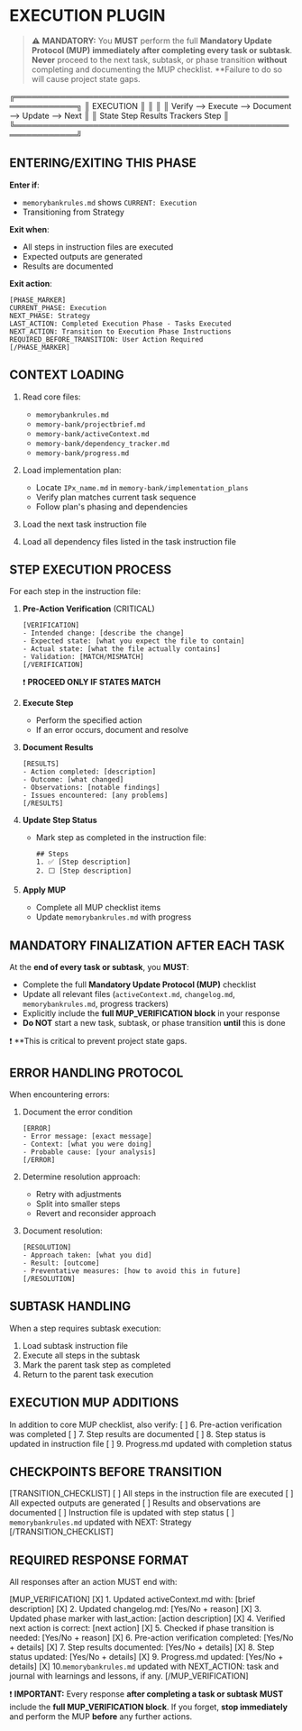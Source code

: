 # EXECUTION PLUGIN

> ⚠️ **MANDATORY:**
> You **MUST** perform the full **Mandatory Update Protocol (MUP)** **immediately after completing every task or subtask**.
> **Never** proceed to the next task, subtask, or phase transition **without** completing and documenting the MUP checklist.
> **Failure to do so will cause project state gaps.

╔═════════════════════════════════════════════════════════════╗
║                        EXECUTION                             ║
║                                                             ║
║  Verify  -->  Execute  -->  Document  -->  Update  -->  Next ║
║  State       Step         Results       Trackers      Step   ║
╚═════════════════════════════════════════════════════════════╝

## ENTERING/EXITING THIS PHASE

**Enter if**:
- `memorybankrules.md` shows `CURRENT: Execution`
- Transitioning from Strategy

**Exit when**:
- All steps in instruction files are executed
- Expected outputs are generated
- Results are documented

**Exit action**:
```
[PHASE_MARKER]
CURRENT_PHASE: Execution
NEXT_PHASE: Strategy
LAST_ACTION: Completed Execution Phase - Tasks Executed
NEXT_ACTION: Transition to Execution Phase Instructions
REQUIRED_BEFORE_TRANSITION: User Action Required
[/PHASE_MARKER]
```

## CONTEXT LOADING

1. Read core files:
   - `memorybankrules.md`
   - `memory-bank/projectbrief.md`
   - `memory-bank/activeContext.md`
   - `memory-bank/dependency_tracker.md`
   - `memory-bank/progress.md`

2. Load implementation plan:
   - Locate `IPx_name.md` in `memory-bank/implementation_plans`
   - Verify plan matches current task sequence
   - Follow plan's phasing and dependencies
3. Load the next task instruction file
4. Load all dependency files listed in the task instruction file

## STEP EXECUTION PROCESS

For each step in the instruction file:

1. **Pre-Action Verification** (CRITICAL)
   ```
   [VERIFICATION]
   - Intended change: [describe the change]
   - Expected state: [what you expect the file to contain]
   - Actual state: [what the file actually contains]
   - Validation: [MATCH/MISMATCH]
   [/VERIFICATION]
   ```
   ❗ **PROCEED ONLY IF STATES MATCH**

2. **Execute Step**
   - Perform the specified action
   - If an error occurs, document and resolve

3. **Document Results**
   ```
   [RESULTS]
   - Action completed: [description]
   - Outcome: [what changed]
   - Observations: [notable findings]
   - Issues encountered: [any problems]
   [/RESULTS]
   ```

4. **Update Step Status**
   - Mark step as completed in the instruction file:
     ```
     ## Steps
     1. ✅ [Step description]
     2. ⬜ [Step description]
     ```

5. **Apply MUP**
   - Complete all MUP checklist items
   - Update `memorybankrules.md` with progress

## MANDATORY FINALIZATION AFTER EACH TASK

At the **end of every task or subtask**, you **MUST**:

- Complete the full **Mandatory Update Protocol (MUP)** checklist
- Update all relevant files (`activeContext.md`, `changelog.md`, `memorybankrules.md`, progress trackers)
- Explicitly include the **full MUP_VERIFICATION block** in your response
- **Do NOT** start a new task, subtask, or phase transition **until** this is done

❗ **This is critical to prevent project state gaps.

## ERROR HANDLING PROTOCOL

When encountering errors:
1. Document the error condition
   ```
   [ERROR]
   - Error message: [exact message]
   - Context: [what you were doing]
   - Probable cause: [your analysis]
   [/ERROR]
   ```

2. Determine resolution approach:
   - Retry with adjustments
   - Split into smaller steps
   - Revert and reconsider approach

3. Document resolution:
   ```
   [RESOLUTION]
   - Approach taken: [what you did]
   - Result: [outcome]
   - Preventative measures: [how to avoid this in future]
   [/RESOLUTION]
   ```

## SUBTASK HANDLING

When a step requires subtask execution:
1. Load subtask instruction file
2. Execute all steps in the subtask
3. Mark the parent task step as completed
4. Return to the parent task execution

## EXECUTION MUP ADDITIONS

In addition to core MUP checklist, also verify:
[ ] 6. Pre-action verification was completed
[ ] 7. Step results are documented
[ ] 8. Step status is updated in instruction file
[ ] 9. Progress.md updated with completion status

## CHECKPOINTS BEFORE TRANSITION

[TRANSITION_CHECKLIST]
[ ] All steps in the instruction file are executed
[ ] All expected outputs are generated
[ ] Results and observations are documented
[ ] Instruction file is updated with step status
[ ] `memorybankrules.md` updated with NEXT: Strategy
[/TRANSITION_CHECKLIST]

## REQUIRED RESPONSE FORMAT

All responses after an action MUST end with:

[MUP_VERIFICATION]
[X] 1. Updated activeContext.md with: [brief description]
[X] 2. Updated changelog.md: [Yes/No + reason]
[X] 3. Updated phase marker with last_action: [action description]
[X] 4. Verified next action is correct: [next action]
[X] 5. Checked if phase transition is needed: [Yes/No + reason]
[X] 6. Pre-action verification completed: [Yes/No + details]
[X] 7. Step results documented: [Yes/No + details]
[X] 8. Step status updated: [Yes/No + details]
[X] 9. Progress.md updated: [Yes/No + details]
[X] 10.`memorybankrules.md` updated with NEXT_ACTION: task and journal with learnings and lessons, if any.
[/MUP_VERIFICATION]

❗ **IMPORTANT:**
Every response **after completing a task or subtask** **MUST** include the **full MUP_VERIFICATION block**.
If you forget, **stop immediately** and perform the MUP **before** any further actions.